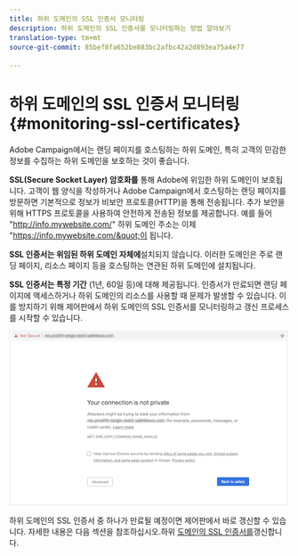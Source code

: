 ```yaml
---
title: 하위 도메인의 SSL 인증서 모니터링
description: 하위 도메인의 SSL 인증서를 모니터링하는 방법 알아보기
translation-type: tm+mt
source-git-commit: 85bef8fa652be883bc2afbc42a2d893ea75a4e77

---
```



# 하위 도메인의 SSL 인증서 모니터링 {#monitoring-ssl-certificates}

Adobe Campaign에서는 랜딩 페이지를 호스팅하는 하위 도메인, 특히 고객의 민감한 정보를 수집하는 하위 도메인을 보호하는 것이 좋습니다.

**SSL(Secure Socket Layer) 암호화를** 통해 Adobe에 위임한 하위 도메인이 보호됩니다. 고객이 웹 양식을 작성하거나 Adobe Campaign에서 호스팅하는 랜딩 페이지를 방문하면 기본적으로 정보가 비보안 프로토콜(HTTP)을 통해 전송됩니다. 추가 보안을 위해 HTTPS 프로토콜을 사용하여 안전하게 전송된 정보를 제공합니다. 예를 들어 &quot;http://info.mywebsite.com/&quot; 하위 도메인 주소는 이제 &quot;https://info.mywebsite.com/&quot;이 됩니다.

**SSL 인증서는 위임된 하위 도메인 자체에**&#x200B;설치되지 않습니다. 이러한 도메인은 주로 랜딩 페이지, 리소스 페이지 등을 호스팅하는 연관된 하위 도메인에 설치됩니다.

**SSL 인증서는 특정 기간** (1년, 60일 등)에 대해 제공됩니다. 인증서가 만료되면 랜딩 페이지에 액세스하거나 하위 도메인의 리소스를 사용할 때 문제가 발생할 수 있습니다. 이를 방지하기 위해 제어판에서 하위 도메인의 SSL 인증서를 모니터링하고 갱신 프로세스를 시작할 수 있습니다.

![](assets/no_certificate.png)

하위 도메인의 SSL 인증서 중 하나가 만료될 예정이면 제어판에서 바로 갱신할 수 있습니다. 자세한 내용은 다음 섹션을 참조하십시오.하위 [도메인의 SSL 인증서를](../../subdomains-certificates/using/renewing-subdomain-certificate.md)갱신합니다.
